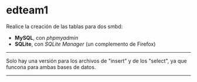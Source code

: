 # edteam1


Realice la creación de las tablas para dos smbd:
- **MySQL**, con  *phpmyadmin* 
- **SQLite**, con  *SQLite Manager*  (un complemento de Firefox)

---

Solo hay una versión para los archivos de "insert" y de los "select", ya que funcona para ambas bases de datos.

---
